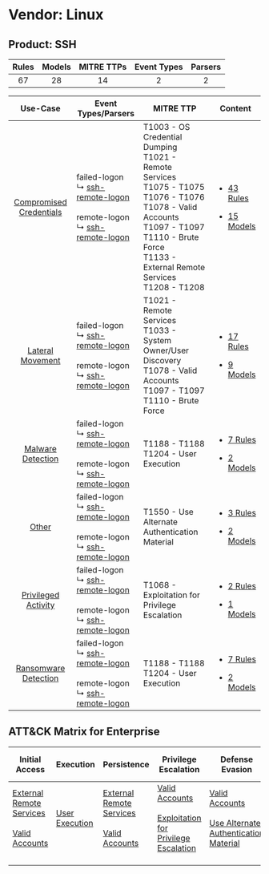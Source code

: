 Vendor: Linux
=============
Product: SSH
------------
| Rules | Models | MITRE TTPs | Event Types | Parsers |
|:-----:|:------:|:----------:|:-----------:|:-------:|
|  67   |   28   |     14     |      2      |    2    |

|                                  Use-Case                                  | Event Types/Parsers                                                                                                                                                            | MITRE TTP                                                                                                                                                                                                             | Content                                                                                                        |
|:--------------------------------------------------------------------------:| ------------------------------------------------------------------------------------------------------------------------------------------------------------------------------ | --------------------------------------------------------------------------------------------------------------------------------------------------------------------------------------------------------------------- | -------------------------------------------------------------------------------------------------------------- |
| [Compromised Credentials](../../../UseCases/uc_compromised_credentials.md) |  failed-logon<br> ↳ [ssh-remote-logon](Parsers/parserContent_ssh-remote-logon.md)<br><br> remote-logon<br> ↳ [ssh-remote-logon](Parsers/parserContent_ssh-remote-logon.md)<br> | T1003 - OS Credential Dumping<br>T1021 - Remote Services<br>T1075 - T1075<br>T1076 - T1076<br>T1078 - Valid Accounts<br>T1097 - T1097<br>T1110 - Brute Force<br>T1133 - External Remote Services<br>T1208 - T1208<br> | [<ul><li>43 Rules</li></ul><ul><li>15 Models</li></ul>](Rules_Models/r_m_linux_ssh_Compromised_Credentials.md) |
|        [Lateral Movement](../../../UseCases/uc_lateral_movement.md)        |  failed-logon<br> ↳ [ssh-remote-logon](Parsers/parserContent_ssh-remote-logon.md)<br><br> remote-logon<br> ↳ [ssh-remote-logon](Parsers/parserContent_ssh-remote-logon.md)<br> | T1021 - Remote Services<br>T1033 - System Owner/User Discovery<br>T1078 - Valid Accounts<br>T1097 - T1097<br>T1110 - Brute Force<br>                                                                                  | [<ul><li>17 Rules</li></ul><ul><li>9 Models</li></ul>](Rules_Models/r_m_linux_ssh_Lateral_Movement.md)         |
|       [Malware Detection](../../../UseCases/uc_malware_detection.md)       |  failed-logon<br> ↳ [ssh-remote-logon](Parsers/parserContent_ssh-remote-logon.md)<br><br> remote-logon<br> ↳ [ssh-remote-logon](Parsers/parserContent_ssh-remote-logon.md)<br> | T1188 - T1188<br>T1204 - User Execution<br>                                                                                                                                                                           | [<ul><li>7 Rules</li></ul><ul><li>2 Models</li></ul>](Rules_Models/r_m_linux_ssh_Malware_Detection.md)         |
|                   [Other](../../../UseCases/uc_other.md)                   |  failed-logon<br> ↳ [ssh-remote-logon](Parsers/parserContent_ssh-remote-logon.md)<br><br> remote-logon<br> ↳ [ssh-remote-logon](Parsers/parserContent_ssh-remote-logon.md)<br> | T1550 - Use Alternate Authentication Material<br>                                                                                                                                                                     | [<ul><li>3 Rules</li></ul><ul><li>2 Models</li></ul>](Rules_Models/r_m_linux_ssh_Other.md)                     |
|     [Privileged Activity](../../../UseCases/uc_privileged_activity.md)     |  failed-logon<br> ↳ [ssh-remote-logon](Parsers/parserContent_ssh-remote-logon.md)<br><br> remote-logon<br> ↳ [ssh-remote-logon](Parsers/parserContent_ssh-remote-logon.md)<br> | T1068 - Exploitation for Privilege Escalation<br>                                                                                                                                                                     | [<ul><li>2 Rules</li></ul><ul><li>1 Models</li></ul>](Rules_Models/r_m_linux_ssh_Privileged_Activity.md)       |
|    [Ransomware Detection](../../../UseCases/uc_ransomware_detection.md)    |  failed-logon<br> ↳ [ssh-remote-logon](Parsers/parserContent_ssh-remote-logon.md)<br><br> remote-logon<br> ↳ [ssh-remote-logon](Parsers/parserContent_ssh-remote-logon.md)<br> | T1188 - T1188<br>T1204 - User Execution<br>                                                                                                                                                                           | [<ul><li>7 Rules</li></ul><ul><li>2 Models</li></ul>](Rules_Models/r_m_linux_ssh_Ransomware_Detection.md)      |

ATT&CK Matrix for Enterprise
----------------------------
| Initial Access                                                                                                                                   | Execution                                                           | Persistence                                                                                                                                      | Privilege Escalation                                                                                                                                          | Defense Evasion                                                                                                                                               | Credential Access                                                                                                                          | Discovery                                                                        | Lateral Movement                                                                                                                                               | Collection | Command and Control | Exfiltration | Impact |
| ------------------------------------------------------------------------------------------------------------------------------------------------ | ------------------------------------------------------------------- | ------------------------------------------------------------------------------------------------------------------------------------------------ | ------------------------------------------------------------------------------------------------------------------------------------------------------------- | ------------------------------------------------------------------------------------------------------------------------------------------------------------- | ------------------------------------------------------------------------------------------------------------------------------------------ | -------------------------------------------------------------------------------- | -------------------------------------------------------------------------------------------------------------------------------------------------------------- | ---------- | ------------------- | ------------ | ------ |
| [External Remote Services](https://attack.mitre.org/techniques/T1133)<br><br>[Valid Accounts](https://attack.mitre.org/techniques/T1078)<br><br> | [User Execution](https://attack.mitre.org/techniques/T1204)<br><br> | [External Remote Services](https://attack.mitre.org/techniques/T1133)<br><br>[Valid Accounts](https://attack.mitre.org/techniques/T1078)<br><br> | [Valid Accounts](https://attack.mitre.org/techniques/T1078)<br><br>[Exploitation for Privilege Escalation](https://attack.mitre.org/techniques/T1068)<br><br> | [Valid Accounts](https://attack.mitre.org/techniques/T1078)<br><br>[Use Alternate Authentication Material](https://attack.mitre.org/techniques/T1550)<br><br> | [OS Credential Dumping](https://attack.mitre.org/techniques/T1003)<br><br>[Brute Force](https://attack.mitre.org/techniques/T1110)<br><br> | [System Owner/User Discovery](https://attack.mitre.org/techniques/T1033)<br><br> | [Remote Services](https://attack.mitre.org/techniques/T1021)<br><br>[Use Alternate Authentication Material](https://attack.mitre.org/techniques/T1550)<br><br> |            |                     |              |        |